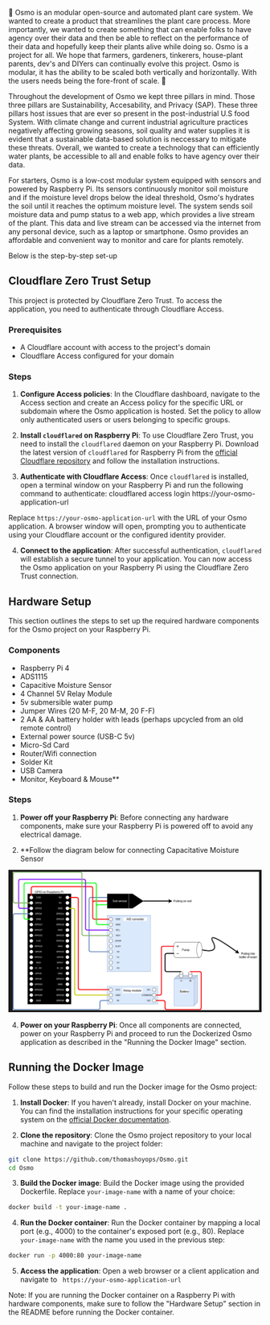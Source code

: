 🌱 Osmo is an modular open-source and automated plant care system. We wanted to create a product that streamlines the plant care process. More importantly, we wanted to create something that can enable folks to have agency over their data and then be able to reflect on the performance of their data and hopefully keep their plants alive while doing so. Osmo is a project for all. We hope that farmers, gardeners, tinkerers, house-plant parents, dev's and DIYers can continually evolve this project. Osmo is modular, it has the ability to be scaled both vertically and horizontally. With the users needs being the fore-front of scale. 🌱 

Throughout the development of Osmo we kept three pillars in mind. Those three pillars are Sustainability, Accesability, and Privacy (SAP). These three pillars host issues that are ever so present in the post-industrial U.S food System. With climate change and current industrial agriculture practices negatively affecting growing seasons, soil quality and water supplies it is evident that a sustainable data-based solution is neccessary to mitigate these threats. Overall, we wanted to create a technology that can efficiently water plants, be accessible to all and enable folks to have agency over their data.

For starters, Osmo is a low-cost modular system equipped with sensors and powered by Raspberry Pi. Its sensors continuously monitor soil moisture and if the moisture level drops below the ideal threshold, Osmo's hydrates the soil until it reaches the optimum moisture level. The system sends soil moisture data and pump status to a web app, which provides a live stream of the plant. This data and live stream can be accessed via the internet from any personal device, such as a laptop or smartphone. Osmo provides an affordable and convenient way to monitor and care for plants remotely.

Below is the step-by-step set-up

## Cloudflare Zero Trust Setup

This project is protected by Cloudflare Zero Trust. To access the application, you need to authenticate through Cloudflare Access.

### Prerequisites

- A Cloudflare account with access to the project's domain
- Cloudflare Access configured for your domain

### Steps

1. **Configure Access policies**: In the Cloudflare dashboard, navigate to the Access section and create an Access policy for the specific URL or subdomain where the Osmo application is hosted. Set the policy to allow only authenticated users or users belonging to specific groups.

2. **Install `cloudflared` on Raspberry Pi**: To use Cloudflare Zero Trust, you need to install the `cloudflared` daemon on your Raspberry Pi. Download the latest version of `cloudflared` for Raspberry Pi from the [official Cloudflare repository](https://developers.cloudflare.com/cloudflare-one/connections/connect-apps/install-and-setup/installation) and follow the installation instructions.

3. **Authenticate with Cloudflare Access**: Once `cloudflared` is installed, open a terminal window on your Raspberry Pi and run the following command to authenticate: cloudflared access login https://your-osmo-application-url


Replace `https://your-osmo-application-url` with the URL of your Osmo application. A browser window will open, prompting you to authenticate using your Cloudflare account or the configured identity provider.

4. **Connect to the application**: After successful authentication, `cloudflared` will establish a secure tunnel to your application. You can now access the Osmo application on your Raspberry Pi using the Cloudflare Zero Trust connection.

## Hardware Setup

This section outlines the steps to set up the required hardware components for the Osmo project on your Raspberry Pi.

### Components

- Raspberry Pi  4
- ADS1115
- Capacitive Moisture Sensor
- 4 Channel 5V Relay Module
- 5v submersible water pump
- Jumper Wires (20 M-F, 20 M-M, 20 F-F)
- 2 AA & AA battery holder with leads (perhaps upcycled from an old remote control)
- External power source (USB-C 5v)
- Micro-Sd Card
- Router/Wifi connection
- Solder Kit
- USB Camera 
- Monitor, Keyboard & Mouse**

### Steps

1. **Power off your Raspberry Pi**: Before connecting any hardware components, make sure your Raspberry Pi is powered off to avoid any electrical damage.

2. **Follow the diagram below for connecting Capacitative Moisture Sensor 

![Osmo Diagram](osmo_diagram.png)


4. **Power on your Raspberry Pi**: Once all components are connected, power on your Raspberry Pi and proceed to run the Dockerized Osmo application as described in the "Running the Docker Image" section.

## Running the Docker Image

Follow these steps to build and run the Docker image for the Osmo project:

1. **Install Docker**: If you haven't already, install Docker on your machine. You can find the installation instructions for your specific operating system on the [official Docker documentation](https://docs.docker.com/get-docker/).

2. **Clone the repository**: Clone the Osmo project repository to your local machine and navigate to the project folder:


```bash
git clone https://github.com/thomashoyops/Osmo.git
cd Osmo
```


3. **Build the Docker image**: Build the Docker image using the provided Dockerfile. Replace `your-image-name` with a name of your choice:

```bash
docker build -t your-image-name .
```

4. **Run the Docker container**: Run the Docker container by mapping a local port (e.g., 4000) to the container's exposed port (e.g., 80). Replace `your-image-name` with the name you used in the previous step:

```bash
docker run -p 4000:80 your-image-name
```

5. **Access the application**: Open a web browser or a client application and navigate to ` https://your-osmo-application-url` 

Note: If you are running the Docker container on a Raspberry Pi with hardware components, make sure to follow the "Hardware Setup" section in the README before running the Docker container.



